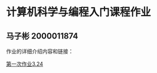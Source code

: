 # 计算机科学与编程入门课程作业
## 马子彬 2000011874
作业的详细介绍内容和链接：

[第一次作业3.24](https://marchbean.github.io/Homework/)
